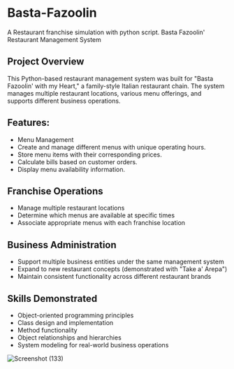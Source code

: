 # Basta-Fazoolin
A Restaurant franchise simulation with python script.
Basta Fazoolin' Restaurant Management System

## Project Overview
This Python-based restaurant management system was built for "Basta Fazoolin' with my Heart," a family-style Italian restaurant chain. The system manages multiple restaurant locations, various menu offerings, and supports different business operations.

## Features:
* Menu Management
* Create and manage different menus with unique operating hours.
* Store menu items with their corresponding prices.
* Calculate bills based on customer orders.
* Display menu availability information.

## Franchise Operations
* Manage multiple restaurant locations
* Determine which menus are available at specific times
* Associate appropriate menus with each franchise location

## Business Administration
* Support multiple business entities under the same management system
* Expand to new restaurant concepts (demonstrated with "Take a' Arepa")
* Maintain consistent functionality across different restaurant brands

## Skills Demonstrated
* Object-oriented programming principles
* Class design and implementation
* Method functionality
* Object relationships and hierarchies
* System modeling for real-world business operations



![Screenshot (133)](https://github.com/user-attachments/assets/19db6c20-f5b1-42ea-a6bd-e5d4bfbcf113)
